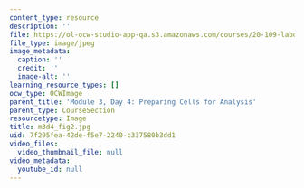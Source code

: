```yaml
---
content_type: resource
description: ''
file: https://ol-ocw-studio-app-qa.s3.amazonaws.com/courses/20-109-laboratory-fundamentals-in-biological-engineering-spring-2010/7f295fea42def5e72240c337580b3dd1_m3d4_fig2.jpg
file_type: image/jpeg
image_metadata:
  caption: ''
  credit: ''
  image-alt: ''
learning_resource_types: []
ocw_type: OCWImage
parent_title: 'Module 3, Day 4: Preparing Cells for Analysis'
parent_type: CourseSection
resourcetype: Image
title: m3d4_fig2.jpg
uid: 7f295fea-42de-f5e7-2240-c337580b3dd1
video_files:
  video_thumbnail_file: null
video_metadata:
  youtube_id: null
---
```

